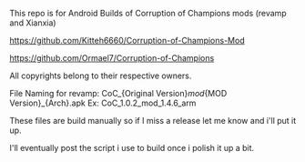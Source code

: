 This repo is for Android Builds of Corruption of Champions mods (revamp and Xianxia)

https://github.com/Kitteh6660/Corruption-of-Champions-Mod

https://github.com/Ormael7/Corruption-of-Champions

All copyrights belong to their respective owners.



File Naming for revamp: CoC_{Original Version}_mod_{MOD Version}_{Arch}.apk
Ex: CoC_1.0.2_mod_1.4.6_arm

These files are build manually so if I miss a release let me know and i'll put it up.

I'll eventually post the script i use to build once i polish it up a bit.
